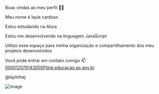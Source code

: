 Boas vindas ao meu perfil 🧡🧡

Meu nome é layla cardoso

Estou estudando na Alura

Estou me desenvolvendo na linguagem JavaScript

Utilizo esse espaço para minha organização e compartilhamento dos meu projetos desenvolvidos

Você pode entrar em contato comigo 📫
00001207614300SP@al.educacao.sp.gov.br

@laylinhaj

![image](https://github.com/laylavcc18/laylinha/assets/173795198/4937bb13-f77e-4c70-bd66-e6337ded3848)
